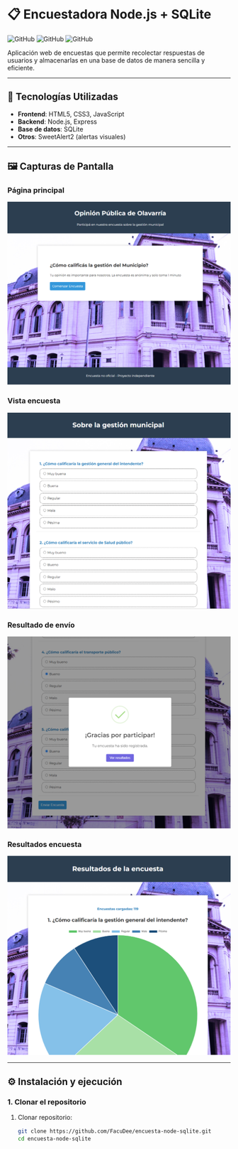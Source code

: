 # 📋 Encuestadora Node.js + SQLite

![GitHub](https://img.shields.io/badge/Backend-Node.js-green?logo=node.js)
![GitHub](https://img.shields.io/badge/Database-SQLite-blue?logo=sqlite)
![GitHub](https://img.shields.io/badge/Frontend-HTML%2FCSS%2FJS-yellow)

Aplicación web de encuestas que permite recolectar respuestas de usuarios y almacenarlas en una base de datos de manera sencilla y eficiente.

---

## 🚀 Tecnologías Utilizadas

- **Frontend**: HTML5, CSS3, JavaScript
- **Backend**: Node.js, Express
- **Base de datos**: SQLite
- **Otros**: SweetAlert2 (alertas visuales)

---

## 🖼️ Capturas de Pantalla

### Página principal

![Inicio](./frontend/imgs/captura-inicio.PNG)

### Vista encuesta

![Encuesta](./frontend/imgs/captura-encuesta.PNG)

### Resultado de envío

![Envío exitoso](./frontend/imgs/captura-envio.PNG)

### Resultados encuesta

![Resultados](./frontend/imgs/captura-resultados.PNG)


---

## ⚙️ Instalación y ejecución

### 1. Clonar el repositorio

1. Clonar repositorio:
   ```bash
   git clone https://github.com/FacuDee/encuesta-node-sqlite.git
   cd encuesta-node-sqlite
   ```
